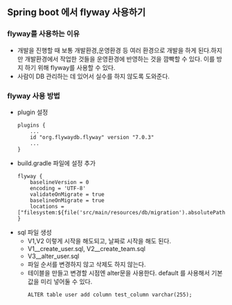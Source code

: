 ## Spring boot 에서 flyway 사용하기 

### flyway를 사용하는 이유
- 개발을 진행할 때 보통 개발환경,운영환경 등 여러 환경으로 개발을 하게 된다.하지만 개발환경에서 작업한 것들을 운영환경에 반영하는 것을 깜빡할 수 있다.
  이를 방지 하기 위해 flyway를 사용할 수 있다.
- 사람이 DB 관리하는 데 있어서 실수를 하지 않도록 도와준다.

### flyway 사용 방법
- plugin 설정
    ```
    plugins {
        ...
        id "org.flywaydb.flyway" version "7.0.3"
        ...
    }
    ```
- build.gradle 파일에 설정 추가
    ```
    flyway {
        baselineVersion = 0
        encoding = 'UTF-8'
        validateOnMigrate = true
        baselineOnMigrate = true 
        locations = ["filesystem:${file('src/main/resources/db/migration').absolutePath}"]
    }
    ```
- sql 파일 생성
    - V1,V2 이렇게 시작을 해도되고, 날짜로 시작을 해도 된다.
    - V1__create_user.sql, V2__create_team.sql
    - V3__alter_user.sql
    - 파일 순서를 변경하지 않고 삭제도 하지 않는다.
    - 테이블을 만들고 변경할 시점엔 alter문을 사용한다. default 를 사용해서 기본값을 미리 넣어둘 수 있다.
        ```
        ALTER table user add column test_column varchar(255);
        ```